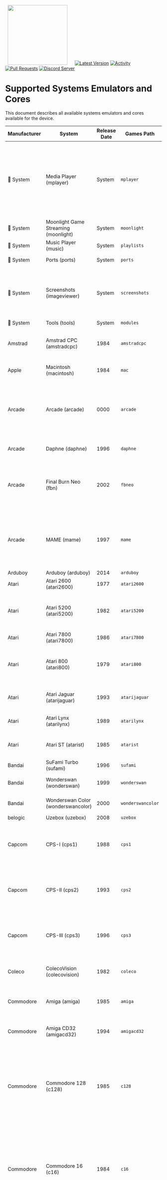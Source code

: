 &nbsp;&nbsp;<img src="https://raw.githubusercontent.com/ROCKNIX/distribution/dev/distributions/ROCKNIX/logos/rocknix-logo.png" width=192>&nbsp;&nbsp;&nbsp;&nbsp;&nbsp;&nbsp;[![Latest Version](https://img.shields.io/github/release/ROCKNIX/distribution.svg?color=5998FF&label=latest%20version&style=flat-square)](https://github.com/ROCKNIX/distribution/releases/latest) [![Activity](https://img.shields.io/github/commit-activity/m/ROCKNIX/distribution?color=5998FF&style=flat-square)](https://github.com/ROCKNIX/distribution/commits) [![Pull Requests](https://img.shields.io/github/issues-pr-closed/ROCKNIX/distribution?color=5998FF&style=flat-square)](https://github.com/ROCKNIX/distribution/pulls) [![Discord Server](https://img.shields.io/discord/948029830325235753?color=5998FF&label=chat&style=flat-square)](https://discord.gg/seTxckZjJy)
#

# Supported Systems Emulators and Cores
This document describes all available systems emulators and cores available for the device.

|Manufacturer|System|Release Date|Games Path|Supported Extensions|Emulator / Core|
|----|----|----|----|----|----|
|&#xf013; System|Media Player (mplayer)|System|`mplayer`|.mp4 .mkv .avi .mov .wmv .m3u .mpg .ytb .twi .sh .mp3 .aac .mka .dts .flac .ogg .m4a .ac3 .opus .wav .wv .eac33 .thd|**mplayer:** mplayer (default)<br>|
|&#xf013; System|Moonlight Game Streaming (moonlight)|System|`moonlight`|.sh||
|&#xf013; System|Music Player (music)|System|`playlists`|.m3u .sh|**gmu:** gmu (default)<br>|
|&#xf013; System|Ports (ports)|System|`ports`|.sh|**portmaster:** portmaster (default)<br>|
|&#xf013; System|Screenshots (imageviewer)|System|`screenshots`|.jpg .jpeg .png .bmp .psd .tga .gif .hdr .pic .ppm .pgm .mkv .pdf .mp4 .avi||
|&#xf013; System|Tools (tools)|System|`modules`|.sh||
|Amstrad|Amstrad CPC (amstradcpc)|1984|`amstradcpc`|.dsk .cpr .sna .tap .cdt .kcr .voc .m3u .zip .7z|**retroarch:** crocods (default)<br>**retroarch:** cap32<br>|
|Apple|Macintosh (macintosh)|1984|`mac`|.dsk .img .hfv .cmd .zip|**retroarch:** minivmac (default)<br>|
|Arcade|Arcade (arcade)|0000|`arcade`|.zip .7z|**retroarch:** mame2003_plus (default)<br>**retroarch:** mame2010<br>**retroarch:** mame2015<br>**retroarch:** fbneo<br>**retroarch:** fbneo-dsno<br>**retroarch:** fbalpha2012<br>**retroarch:** fbalpha2019<br>**retroarch:** mame<br>|
|Arcade|Daphne (daphne)|1996|`daphne`|.daphne .singe|**hypseus-singe:** hypseus-singe (default)<br>**retroarch:** daphne<br>|
|Arcade|Final Burn Neo (fbn)|2002|`fbneo`|.7z .zip|**retroarch:** fbneo (default)<br>**retroarch:** fbneo-dsno<br>**retroarch:** mame2003_plus<br>**retroarch:** mame2010<br>**retroarch:** mame2015<br>**retroarch:** mame<br>**retroarch:** fbalpha2012<br>**retroarch:** fbalpha2019<br>|
|Arcade|MAME (mame)|1997|`mame`|.7z .zip|**retroarch:** mame2003_plus (default)<br>**retroarch:** mame2010<br>**retroarch:** mame2015<br>**retroarch:** mame<br>**retroarch:** fbneo<br>**retroarch:** fbneo-dsno<br>**retroarch:** fbalpha2012<br>**retroarch:** fbalpha2019<br>|
|Arduboy|Arduboy (arduboy)|2014|`arduboy`|.hex|**retroarch:** arduous (default)<br>|
|Atari|Atari 2600 (atari2600)|1977|`atari2600`|.a26 .bin .zip .7z|**retroarch:** stella (default)<br>|
|Atari|Atari 5200 (atari5200)|1982|`atari5200`|.rom .xfd .atr .atx .cdm .cas .car .bin .a52 .xex .zip .7z|**retroarch:** a5200 (default)<br>**retroarch:** atari800<br>|
|Atari|Atari 7800 (atari7800)|1986|`atari7800`|.a78 .bin .zip .7z|**retroarch:** prosystem (default)<br>|
|Atari|Atari 800 (atari800)|1979|`atari800`|.rom .xfd .atr .atx .cdm .cas .car .bin .a52 .xex .zip .7z|**retroarch:** atari800 (default)<br>|
|Atari|Atari Jaguar (atarijaguar)|1993|`atarijaguar`|.j64 .jag .rom .abs .cof .bin .prg|**retroarch:** virtualjaguar (default)<br>|
|Atari|Atari Lynx (atarilynx)|1989|`atarilynx`|.lnx .lyx .o .zip .7z|**retroarch:** handy (default)<br>**retroarch:** beetle_lynx<br>**mednafen:** lynx<br>|
|Atari|Atari ST (atarist)|1985|`atarist`|.st .msa .stx .dim .ipf .m3u .zip .7z|**retroarch:** hatari (default)<br>**hatarisa:** hatarisa<br>|
|Bandai|SuFami Turbo (sufami)|1996|`sufami`|.st .zip .7z|**retroarch:** snes9x (default)<br>|
|Bandai|Wonderswan (wonderswan)|1999|`wonderswan`|.ws .wsc .zip .7z|**retroarch:** beetle_wswan (default)<br>**mednafen:** wswan<br>|
|Bandai|Wonderswan Color (wonderswancolor)|2000|`wonderswancolor`|.ws .wsc .zip .7z|**retroarch:** beetle_wswan (default)<br>**mednafen:** wswan<br>|
|belogic|Uzebox (uzebox)|2008|`uzebox`|.uze|**retroarch:** uzem (default)<br>|
|Capcom|CPS-I (cps1)|1988|`cps1`|.zip .7z|**retroarch:** fbneo (default)<br>**retroarch:** fbneo-dsno<br>**retroarch:** mame2003_plus<br>**retroarch:** mame2010<br>**retroarch:** fbalpha2012<br>**AdvanceMame:** AdvanceMame<br>|
|Capcom|CPS-II (cps2)|1993|`cps2`|.zip .7z|**retroarch:** fbneo (default)<br>**retroarch:** fbneo-dsno<br>**retroarch:** mame2003_plus<br>**retroarch:** mame2010<br>**retroarch:** fbalpha2012<br>**AdvanceMame:** AdvanceMame<br>|
|Capcom|CPS-III (cps3)|1996|`cps3`|.zip .7z|**retroarch:** fbneo (default)<br>**retroarch:** fbneo-dsno<br>**retroarch:** mame2003_plus<br>**retroarch:** mame2010<br>**retroarch:** fbalpha2012<br>**AdvanceMame:** AdvanceMame<br>|
|Coleco|ColecoVision (colecovision)|1982|`coleco`|.bin .col .rom .zip .7z|**retroarch:** gearcoleco (default)<br>**retroarch:** bluemsx<br>**retroarch:** smsplus<br>|
|Commodore|Amiga (amiga)|1985|`amiga`|.zip .adf .uae .ipf .dms .adz .lha .m3u .hdf .hdz|**retroarch:** puae2021 (default)<br>**retroarch:** puae<br>**amiberry:** amiberry<br>**retroarch:** uae4arm<br>|
|Commodore|Amiga CD32 (amigacd32)|1994|`amigacd32`|.iso .cue .lha .chd|**retroarch:** puae2021 (default)<br>**retroarch:** puae<br>**retroarch:** uae4arm<br>|
|Commodore|Commodore 128 (c128)|1985|`c128`|.d64 .d71 .d80 .d81 .d82 .g64 .g41 .x64 .t64 .tap .prg .p00 .crt .bin .d6z .d7z .d8z .g6z .g4z .x6z .cmd .m3u .vsf .nib .nbz .zip|**retroarch:** vice_x128 (default)<br>**vicesa:** x128<br>|
|Commodore|Commodore 16 (c16)|1984|`c16`|.d64 .d71 .d80 .d81 .d82 .g64 .g41 .x64 .t64 .tap .prg .p00 .crt .bin .d6z .d7z .d8z .g6z .g4z .x6z .cmd .m3u .vsf .nib .nbz .zip|**retroarch:** vice_xplus4 (default)<br>**vicesa:** xplus4<br>|
|Commodore|Commodore 64 (c64)|1982|`c64`|.d64 .d71 .d80 .d81 .d82 .g64 .g41 .x64 .t64 .tap .prg .p00 .crt .bin .d6z .d7z .d8z .g6z .g4z .x6z .cmd .m3u .vsf .nib .nbz .zip|**retroarch:** vice_x64 (default)<br>**vicesa:** x64sc<br>|
|Commodore|Commodore PET (pet)|1977|`pet`|.20 .a0 .b0 .d64 .d71 .d80 .d81 .d82 .g64 .g41 .x64 .t64 .tap .prg .p00 .crt .bin .gz .d6z .d7z .d8z .g6z .g4z .x6z .cmd .m3u .vsf .nib .nbz .zip|**retroarch:** vice_xpet (default)<br>|
|Commodore|VIC-20 (vic20)|1980|`vic20`|.20 .a0 .b0 .d64 .d71 .d80 .d81 .d82 .g64 .g41 .x64 .t64 .tap .prg .p00 .crt .bin .gz .d6z .d7z .d8z .g6z .g4z .x6z .cmd .m3u .vsf .nib .nbz .zip|**retroarch:** vice_xvic (default)<br>**vicesa:** xvic<br>|
|EPOCH/YENO|Super Cassette Vision (scv)|1984|`scv`|.cart .bin .rom .0 .zip|**retroarch:** emuscv (default)<br>|
|Fairchild|Fairchild Channel F (channelf)|1976|`channelf`|.bin .chf .zip .7z|**retroarch:** freechaf (default)<br>|
|id Software|Doom (doom)|1993|`doom`|.doom|**gzdoom:** gzdoom-sa (default)<br>|
|id Software|iDtech (idtech)|1991|`idtech`|.sh|**retroarch:** idtech<br>|
|Infocom|Z-machine (zmachine)|1979|`zmachine`|.dat .z1 .z2 .z3 .z4 .z5 .z6 .zip|**retroarch:** mojozork (default)<br>|
|Lexaloffle|PICO-8 (pico-8)|2015|`pico-8`|.p8 .png|**pico-8:** pico8 (default)<br>**retroarch:** fake08<br>|
|Magnavox|Odyssey 2 (odyssey2)|1979|`odyssey`|.bin .zip .7z|**retroarch:** o2em (default)<br>|
|Mattel|Intellivision (intellivision)|1979|`intellivision`|.int .bin .rom .zip .7z|**retroarch:** freeintv (default)<br>|
|Microsoft|DOS (pc)|1981|`pc`|.com .bat .exe .dosz .zip|**retroarch:** dosbox_pure<br>**retroarch:** dosbox_svn<br>|
|Microsoft|MSX (msx)|1983|`msx`|.dsk .mx1 .mx2 .rom .zip .7z .m3u|**retroarch:** bluemsx (default)<br>**retroarch:** fmsx<br>|
|Microsoft|MSX 2 (msx2)|1988|`msx2`|.dsk .mx1 .mx2 .rom .zip .7z .m3u|**retroarch:** bluemsx (default)<br>**retroarch:** fmsx<br>|
|NEC|PC Engine (pcengine)|1987|`pcengine`|.pce .bin .zip .7z|**retroarch:** beetle_pce_fast (default)<br>**retroarch:** beetle_pce<br>**retroarch:** beetle_supergrafx<br>**mednafen:** pce<br>**mednafen:** pce_fast<br>|
|NEC|PC Engine CD (pcenginecd)|1988|`pcenginecd`|.cue .ccd .chd .toc .m3u|**retroarch:** beetle_pce_fast (default)<br>**retroarch:** beetle_pce<br>**retroarch:** beetle_supergrafx<br>**mednafen:** pce<br>**mednafen:** pce_fast<br>|
|NEC|PC-8800 (pc-8800)|1981|`pc88`|.d88 .u88 .m3u|**retroarch:** quasi88 (default)<br>|
|NEC|PC-9800 (pc-9800)|1983|`pc98`|.d98 .zip .fdi .fdd .2hd .tfd .d88 .hdm .xdf .dup .hdi .thd .nhd .hdd .hdn|**retroarch:** np2kai (default)<br>|
|NEC|PC-FX (pcfx)|1994|`pcfx`|.chd .cue .ccd .toc|**retroarch:** beetle_pcfx (default)<br>**mednafen:** pcfx<br>|
|NEC|SuperGrafx (supergrafx)|1989|`sgfx`|.pce .sgx .cue .ccd .chd .zip .7z|**retroarch:** beetle_supergrafx<br>**retroarch:** beetle_pce<br>**mednafen:** pce<br>**mednafen:** pce_fast<br>|
|NEC|TurboGrafx-16 (tg16)|1989|`tg16`|.pce .bin .zip .7z|**retroarch:** beetle_pce_fast (default)<br>**retroarch:** beetle_pce<br>**retroarch:** beetle_supergrafx<br>**mednafen:** pce<br>**mednafen:** pce_fast<br>|
|NEC|TurboGrafx-CD (tg16cd)|1989|`tg16cd`|.cue .ccd .chd .toc .m3u|**retroarch:** beetle_pce_fast (default)<br>**retroarch:** beetle_pce<br>**retroarch:** beetle_supergrafx<br>**mednafen:** pce<br>**mednafen:** pce_fast<br>|
|Nesbox|TIC-80 (tic-80)|2017|`tic-80`|.tic|**retroarch:** tic80 (default)<br>|
|Nintendo|Famicom (famicom)|1983|`famicom`|.nes .unif .unf .zip .7z|**retroarch:** nestopia (default)<br>**retroarch:** fceumm<br>**retroarch:** quicknes<br>**retroarch:** mesen<br>**mednafen:** nes<br>|
|Nintendo|Famicom Disk System (fds)|1986|`fds`|.fds .zip .7z|**retroarch:** nestopia (default)<br>**retroarch:** fceumm<br>**retroarch:** quicknes<br>**retroarch:** mesen<br>**mednafen:** nes<br>|
|Nintendo|Game &amp; Watch (gameandwatch)|1980|`gameandwatch`|.mgw .zip .7z|**retroarch:** gw<br>**retroarch:** mame<br>|
|Nintendo|Game Boy (gb)|1989|`gb`|.gb .gbc .zip .7z|**retroarch:** gambatte (default)<br>**retroarch:** sameboy<br>**retroarch:** gearboy<br>**retroarch:** tgbdual<br>**retroarch:** mgba<br>**retroarch:** vbam<br>**retroarch:** DoubleCherryGB<br>**mednafen:** gb<br>|
|Nintendo|Game Boy (Hacks) (gbh)|1989|`gbh`|.gb .zip .7z|**retroarch:** gambatte (default)<br>**retroarch:** sameboy<br>**retroarch:** gearboy<br>**retroarch:** tgbdual<br>**retroarch:** mgba<br>**retroarch:** vbam<br>**retroarch:** DoubleCherryGB<br>**mednafen:** gb<br>|
|Nintendo|Game Boy Advance (gba)|2001|`gba`|.gba .zip .7z|**retroarch:** mgba (default)<br>**retroarch:** gbsp<br>**retroarch:** vbam<br>**retroarch:** vba_next<br>**retroarch:** beetle_gba<br>**retroarch:** gpsp<br>**mednafen:** gba<br>|
|Nintendo|Game Boy Advance (Hacks) (gbah)|2001|`gbah`|.gba .zip .7z|**retroarch:** mgba (default)<br>**retroarch:** gbsp<br>**retroarch:** vbam<br>**retroarch:** vba_next<br>**retroarch:** beetle_gba<br>**mednafen:** gba<br>|
|Nintendo|Game Boy Color (gbc)|1998|`gbc`|.gb .gbc .zip .7z|**retroarch:** gambatte (default)<br>**retroarch:** sameboy<br>**retroarch:** gearboy<br>**retroarch:** tgbdual<br>**retroarch:** mgba<br>**retroarch:** vbam<br>**retroarch:** DoubleCherryGB<br>**mednafen:** gb<br>|
|Nintendo|Game Boy Color (Hacks) (gbch)|1998|`gbch`|.gb .gbc .zip .7z|**retroarch:** gambatte (default)<br>**retroarch:** sameboy<br>**retroarch:** gearboy<br>**retroarch:** tgbdual<br>**retroarch:** mgba<br>**retroarch:** vbam<br>**retroarch:** DoubleCherryGB<br>**mednafen:** gb<br>|
|Nintendo|NES (Hacks) (nesh)|1985|`nesh`|.nes .unif .unf .zip .7z|**retroarch:** nestopia (default)<br>**retroarch:** fceumm<br>**retroarch:** quicknes<br>**retroarch:** mesen<br>**mednafen:** nesh<br>|
|Nintendo|Nintendo 3DS (3ds)|2010|`3ds`|.3ds .3dsx .elf .axf .cci .cxi .app|**retroarch:** panda3ds (default)<br>|
|Nintendo|Nintendo 64 (n64)|1996|`n64`|.z64 .n64 .v64 .zip .7z|**retroarch:** mupen64plus_next (default)<br>**retroarch:** mupen64plus<br>**retroarch:** parallel_n64<br>**mupen64plus:** mupen64plus-sa<br>|
|Nintendo|Nintendo DS (nds)|2005|`nds`|.nds .zip .7z|**drastic:** drastic-sa (default)<br>**retroarch:** melonds<br>**retroarch:** melondsds<br>**retroarch:** desmume<br>|
|Nintendo|Nintendo Entertainment System (nes)|1985|`nes`|.nes .unif .unf .zip .7z|**retroarch:** nestopia (default)<br>**retroarch:** fceumm<br>**retroarch:** quicknes<br>**retroarch:** mesen<br>**mednafen:** nes<br>|
|Nintendo|Pokémon Mini (pokemini)|2001|`pokemini`|.min .zip .7z|**retroarch:** pokemini (default)<br>|
|Nintendo|Satellaview (satellaview)|1995|`satellaview`|.smc .fig .bs .sfc .bsx .swc .zip .7z|**retroarch:** snes9x (default)<br>**retroarch:** snes9x2010<br>**retroarch:** snes9x2002<br>**retroarch:** snes9x2005_plus<br>|
|Nintendo|Super Famicom (sfc)|1990|`sfc`|.smc .fig .sfc .swc .zip .7z|**retroarch:** snes9x (default)<br>**retroarch:** snes9x2010<br>**retroarch:** snes9x2002<br>**retroarch:** snes9x2005_plus<br>**retroarch:** beetle_supafaust<br>**retroarch:** bsnes_mercury_performance<br>|
|Nintendo|Super NES MSU-1 (snesmsu1)|2012|`snesmsu1`|.smc .fig .sfc .swc .zip .7z|**retroarch:** snes9x (default)<br>**retroarch:** beetle_supafaust<br>**mednafen:** snes_faust<br>|
|Nintendo|Super Nintendo (Hacks) (snesh)|1991|`snesh`|.smc .fig .sfc .swc .zip .7z|**retroarch:** snes9x (default)<br>**retroarch:** snes9x2010<br>**retroarch:** snes9x2002<br>**retroarch:** snes9x2005_plus<br>**retroarch:** beetle_supafaust<br>**retroarch:** bsnes_mercury_performance<br>|
|Nintendo|Super Nintendo (snes)|1991|`snes`|.smc .fig .sfc .swc .zip .7z|**retroarch:** snes9x (default)<br>**retroarch:** snes9x2010<br>**retroarch:** snes9x2002<br>**retroarch:** snes9x2005_plus<br>**retroarch:** beetle_supafaust<br>**retroarch:** bsnes_mercury_accuracy<br>**retroarch:** bsnes_mercury_balanced<br>**retroarch:** bsnes_mercury_performance<br>**retroarch:** bsnes_mercury_accuracy<br>**retroarch:** bsnes_mercury_balanced<br>**retroarch:** bsnes_mercury_accuracy<br>**retroarch:** bsnes_mercury_balanced<br>|
|Nintendo|Virtual Boy (virtualboy)|1995|`virtualboy`|.vb .zip .7z|**retroarch:** beetle_vb (default)<br>**mednafen:** vb<br>|
|Palm, Inc.|Palm OS (palm)|1996|`palm`|.prc .pqa .img .pdb .zip|**retroarch:** mu (default)<br>|
|Panasonic|3DO (3do)|1993|`3do`|.iso .bin .chd .cue|**retroarch:** opera (default)<br>|
|Philips|CD-i (cdi)|1991|`cdi`|.chd .cue .iso|**retroarch:** same_cdi (default)<br>|
|Philips|VideoPac (videopac)|1978|`videopac`|.bin .zip .7z|**retroarch:** o2em (default)<br>|
|Sammy|Atomiswave (atomiswave)|2003|`atomiswave`|.lst .bin .dat .zip .7z|**retroarch:** flycast (default)<br>**flycast:** flycast-sa<br>|
|Sega|Dreamcast (dreamcast)|1998|`dreamcast`|.cdi .gdi .chd .m3u .cue|**retroarch:** flycast2021<br>**retroarch:** flycast (default)<br>**flycast:** flycast-sa<br>|
|Sega|Game Gear (gamegear)|1990|`gamegear`|.bin .gg .zip .7z|**retroarch:** gearsystem (default)<br>**retroarch:** genesis_plus_gx<br>**retroarch:** picodrive<br>**retroarch:** smsplus<br>**mednafen:** gg<br>|
|Sega|Game Gear (Hacks) (ggh)|1990|`gamegearh`|.bin .gg .zip .7z|**retroarch:** gearsystem (default)<br>**retroarch:** genesis_plus_gx<br>**retroarch:** picodrive<br>**retroarch:** smsplus<br>**mednafen:** gg<br>|
|Sega|Genesis (genesis)|1989|`genesis`|.bin .gen .md .sg .smd .zip .7z|**retroarch:** genesis_plus_gx (default)<br>**retroarch:** genesis_plus_gx_wide<br>**retroarch:** picodrive<br>**mednafen:** md<br>|
|Sega|Genesis (Hacks) (genh)|1989|`genh`|.bin .gen .md .sg .smd .zip .7z|**retroarch:** genesis_plus_gx (default)<br>**retroarch:** genesis_plus_gx_wide<br>**retroarch:** picodrive<br>**mednafen:** md<br>|
|Sega|Master System (mastersystem)|1985|`mastersystem`|.bin .sms .zip .7z|**retroarch:** gearsystem (default)<br>**retroarch:** genesis_plus_gx<br>**retroarch:** picodrive<br>**retroarch:** smsplus<br>**mednafen:** sms<br>|
|Sega|Mega CD (megacd)|1991|`megacd`|.chd .cue .iso .m3u|**retroarch:** genesis_plus_gx (default)<br>**retroarch:** picodrive<br>|
|Sega|Mega Drive (megadrive)|1990|`megadrive`|.bin .gen .md .sg .smd .zip .7z|**retroarch:** genesis_plus_gx (default)<br>**retroarch:** genesis_plus_gx_wide<br>**retroarch:** picodrive<br>**mednafen:** md<br>|
|Sega|Mega Drive (megadrive-japan)|1988|`megadrive-japan`|.bin .gen .md .sg .smd .zip .7z|**retroarch:** genesis_plus_gx (default)<br>**retroarch:** genesis_plus_gx_wide<br>**retroarch:** picodrive<br>**mednafen:** md<br>|
|Sega|Naomi (naomi)|1998|`naomi`|.lst .bin .dat .zip .7z|**retroarch:** flycast2021<br>**retroarch:** flycast (default)<br>**flycast:** flycast-sa<br>|
|Sega|Saturn (saturn)|1994|`saturn`|.cue .chd .iso .zip|**yabasanshiro:** yabasanshiro-sa (default)<br>**retroarch:** yabasanshiro<br>|
|Sega|Sega 32X (sega32x)|1994|`sega32x`|.32x .smd .bin .md .zip .7z|**retroarch:** picodrive (default)<br>|
|Sega|Sega CD (segacd)|1991|`segacd`|.chd .cue .iso .m3u|**retroarch:** genesis_plus_gx (default)<br>**retroarch:** picodrive<br>|
|Sega|SG-1000 (sg-1000)|1983|`sg-1000`|.bin .sg .zip .7z|**retroarch:** gearsystem (default)<br>**retroarch:** genesis_plus_gx<br>**retroarch:** picodrive<br>|
|Sega|ST-V (st-v)|1995|`st-v`|.zip .ZIP||
|Sharp|X1 (x1)|1982|`x1`|.dx1 .2d .2hd .tfd .d88 .88d .hdm .xdf .dup .tap .cmd .zip .7z|**retroarch:** x1 (default)<br>|
|Sharp|x68000 (x68000)|1987|`x68000`|.dim .img .d88 .hdm .dup .2hd .xdf .hdf .cmd .m3u .zip .7z|**retroarch:** px68k (default)<br>|
|Sinclair|ZX Spectrum (zxspectrum)|1982|`zxspectrum`|.tzx .tap .z80 .rzx .scl .trd .dsk .zip .7z|**retroarch:** fuse<br>|
|Sinclair|ZX81 (zx81)|1981|`zx81`|.tzx .p .t81 .zip .7z|**retroarch:** 81 (default)<br>|
|Smith Engineering|Vectrex (vectrex)|1982|`vectrex`|.bin .gam .vec .zip .7z|**retroarch:** vecx (default)<br>|
|SNK|Neo Geo (neogeo)|1990|`neogeo`|.7z .zip .neo|**retroarch:** fbneo (default)<br>**retroarch:** fbneo-dsno<br>**retroarch:** mame2003_plus<br>**retroarch:** fbalpha2012<br>**retroarch:** fbalpha2019<br>**retroarch:** mame2010<br>**retroarch:** mame2015<br>**retroarch:** mame<br>**retroarch:** geolith<br>|
|SNK|Neo Geo CD (neocd)|1994|`neocd`|.cue .iso .chd|**retroarch:** neocd (default)<br>|
|SNK|Neo Geo Pocket (ngp)|1998|`ngp`|.ngp .ngc .zip .7z|**retroarch:** beetle_ngp (default)<br>**retroarch:** race<br>**mednafen:** ngp<br>|
|SNK|Neo Geo Pocket Color (ngpc)|1999|`ngpc`|.ngp .ngc .zip .7z|**retroarch:** beetle_ngp (default)<br>**retroarch:** race<br>**mednafen:** ngp<br>|
|Sony|PlayStation (psx)|1994|`psx`|.bin .cue .img .mdf .pbp .toc .cbn .m3u .ccd .chd .iso|**retroarch:** pcsx_rearmed32 (default)<br>**retroarch:** pcsx_rearmed<br>**duckstation:** duckstation-sa<br>**retroarch:** duckstation<br>**retroarch:** swanstation<br>|
|Sony|PlayStation Portable (psp)|2004|`psp`|.iso .cso .pbp .chd|**ppsspp:** ppsspp-sa (default)<br>|
|Sony|PSP Minis (pspminis)|2004|`pspminis`|.iso .cso .pbp|**ppsspp:** ppsspp-sa (default)<br>**retroarch:** ppsspp<br>|
|Sun Microsystems|J2ME (j2me)|2002|`j2me`|.jar|**retroarch:** freej2me (default)<br>|
|Thomson|MO/TO family (TO7, TO7/70, TO8, TO8D, TO9, TO9+, MO5 and MO6) (moto)|1982|`moto`|.fd .sap .k7 .m7 .m5 .rom|**retroarch:** theodore (default)<br>|
|Various|CHIP-8 / S-CHIP / XO-CHIP (chip-8)|1978|`chip-8`|.ch8 .sc8 .xo8|**retroarch:** jaxe (default)<br>|
|Various|EasyRPG (easyrpg)|2003|`easyrpg`|.zip .easyrpg .ldb|**retroarch:** easyrpg (default)<br>|
|Various|OpenBOR (openbor)|2003|`openbor`|.pak|**OpenBOR:** OpenBOR (default)<br>|
|Various|ScummVM (scummvm)|2001|`games`|.sh .svm .scummvm|**scummvmsa:** scummvm (default)<br>**retroarch:** scummvm<br>|
|Various|Vircon32 (vircon32)|2021|`vircon32`|.v32|**retroarch:** vircon32 (default)<br>|
|Watara|Supervision (supervision)|1992|`supervision`|.sv .zip .7z|**retroarch:** potator (default)<br>|
|Welback Holdings|Mega Duck (megaduck)|1993|`megaduck`|.bin .zip .7z|**retroarch:** sameduck (default)<br>|
